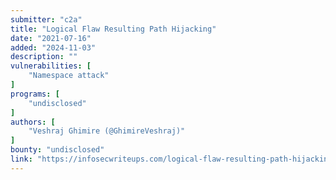 ```yaml
---
submitter: "c2a"
title: "Logical Flaw Resulting Path Hijacking"
date: "2021-07-16"
added: "2024-11-03"
description: ""
vulnerabilities: [
    "Namespace attack"
]
programs: [
    "undisclosed"
]
authors: [
    "Veshraj Ghimire (@GhimireVeshraj)"
]
bounty: "undisclosed"
link: "https://infosecwriteups.com/logical-flaw-resulting-path-hijacking-dd4d1e1e832f"
---
```




